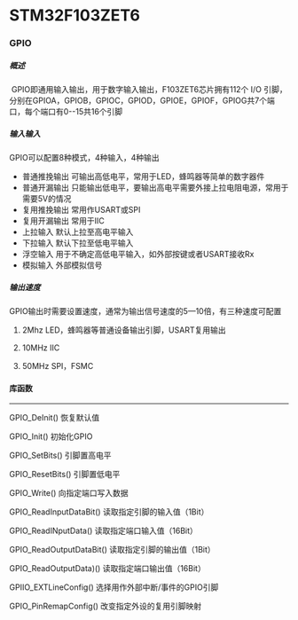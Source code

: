 # STM32F103ZET6

### GPIO

##### 概述

​			GPIO即通用输入输出，用于数字输入输出，F103ZET6芯片拥有112个 I/O 引脚，分别在GPIOA，GPIOB，GPIOC，GPIOD，GPIOE，GPIOF，GPIOG共7个端口，每个端口有0--15共16个引脚



##### 输入输入

GPIO可以配置8种模式，4种输入，4种输出

-   普通推挽输出      可输出高低电平，常用于LED，蜂鸣器等简单的数字器件
-   普通开漏输出      只能输出低电平，要输出高电平需要外接上拉电阻电源，常用于需要5V的情况
-   复用推挽输出      常用作USART或SPI
-   复用开漏输出      常用于IIC
-   上拉输入             默认上拉至高电平输入
-   下拉输入             默认下拉至低电平输入
-   浮空输入             用于不确定高低电平输入，如外部按键或者USART接收Rx
-   模拟输入             外部模拟信号





##### 输出速度

GPIO输出时需要设置速度，通常为输出信号速度的5—10倍，有三种速度可配置

1.   2Mhz            LED，蜂鸣器等普通设备输出引脚，USART复用输出

2.   10MHz         IIC

3.   50MHz         SPI，FSMC

     

#### 库函数

----

GPIO_DeInit()                   恢复默认值

GPIO_Init()                        初始化GPIO

GPIO_SetBits()				 引脚置高电平

GPIO_ResetBits()             引脚置低电平

GPIO_Write()                    向指定端口写入数据

GPIO_ReadInputDataBit()   	读取指定引脚的输入值（1Bit）

GPIO_ReadINputData()           读取指定端口输入值（16Bit）

GPIO_ReadOutputDataBit()   读取指定引脚的输出值（1Bit）

GPIO_ReadOutputData)()       读取指定端口输出值（16Bit）

GPIIO_EXTLineConfig()            选择用作外部中断/事件的GPIO引脚

GPIO_PinRemapConfig()         改变指定外设的复用引脚映射